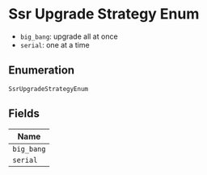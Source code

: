 
# Ssr Upgrade Strategy Enum

* `big_bang`: upgrade all at once
* `serial`: one at a time

## Enumeration

`SsrUpgradeStrategyEnum`

## Fields

| Name |
|  --- |
| `big_bang` |
| `serial` |

